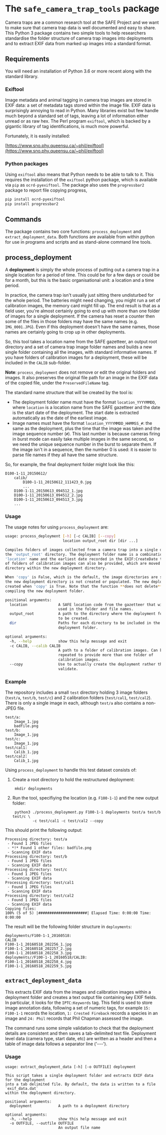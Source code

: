 # The `safe_camera_trap_tools` package

Camera traps are a common research tool at the SAFE Project and we want to make sure that camera trap data is well documented and easy to share. This Python 3 package contains two simple tools to help researchers standardise the folder structure of camera trap images into deployments and to extract EXIF data from marked up images into a standard format.

## Requirements

You will need an installation of Python 3.6 or more recent along with the standard library. 

### Exiftool

Image metadata and animal tagging in camera trap images are stored in EXIF data: a set of metadata tags stored within the image file. EXIF data is surprisingly annoying to read in Python. Many libraries exist but few handle much beyond a standard set of tags, leaving a lot of information either unread or as raw hex. The Perl program `exiftool`, which is backed by a gigantic library of tag identifications, is much more powerful. 

Fortunately, it is easily installed:

[https://www.sno.phy.queensu.ca/~phil/exiftool](https://www.sno.phy.queensu.ca/~phil/exiftool)

### Python packages

Using `exiftool` also means that Python needs to be able to talk to it. This requires the installation of the `exiftool` python package, which is available via `pip` as `ocrd-pyexiftool`. The package also uses the `progressbar2` package to report file copying progress,

```bash
pip install ocrd-pyexiftool
pip install progressbar2
```

## Commands

The package contains two core functions: `process_deployment` and `extract_deployment_data`. Both functions are available from within python for use in programs and scripts and as stand-alone command line tools.

## process_deployment

A **deployment** is simply the whole process of putting out a camera trap in a single location for a period of time. This could be for a few days or could be for a month, but this is the basic organisational unit: a location and a time period.

In practice, the camera trap isn't usually just sitting there undisturbed for the whole period. The batteries might need changing, you might run a set of calibration images, the memory card might fill up. The end result is that as a field user, you're almost certainly going to end up with more than one folder of images for a single deployment. If the camera has reset a counter then some of the files in those folders may have the same names (e.g. `IMG_0001.JPG`). Even if this deployment doesn't have the same names, those names are certainly going to crop up in other deployments.

So, this tool takes a location name from the SAFE gazetteer, an output root directory and a set of camera trap image folder names and builds a new single folder containing all the images, with standard informative names. If you have folders of calibration images for a deployment, these will be included in the `CALIB` sub-folder.

**Note**: `process_deployment` does not remove or edit the original folders and images. It also preserves the original file path for an image in the EXIF data of the copied file, under the `PreservedFileName` tag. 

The standard name structure that will be created by the tool is:

* The deployment folder name must have the format `location_YYYYMMDD`, where `location` is a location name from the SAFE gazetteer and the date is the start date of the deployment. The start date is extracted automatically as the date of the earliest image.
* Image names must have the format `location_YYYYMMDD_HHMMSS_#`: the same as the deployment, plus the time that the image was taken and the image sequence number (`#`). 
    This last number is because cameras firing in burst mode can easily take multiple images in the same second, so we need the unique sequence number in the burst to separate them. If the image isn't in a sequence, then the number 0 is used: it is easier to parse file names if they all have the same structure.

So, for example, the final deployment folder might look like this:

```
D100-1-11_20150612/
    calib/
        D100-1-11_20150612_111423_0.jpg
        ...
    D100-1-11_20150613_094512_1.jpg    
    D100-1-11_20150613_094512_2.jpg    
    D100-1-11_20150613_094513_3.jpg    
    ...
```

### Usage 

The usage notes for using `process_deployment` are:

```sh
usage: process_deployment [-h] [-c CALIB] [--copy]
                          location output_root dir [dir ...]

Compiles folders of images collected from a camera trap into a single deployment folder in
the 'output_root' directory. The deployment folder name is a combination of the provided
'location' name and the earliest date recorded in the EXIF:CreateDate tags in the images. A set
of folders of calibration images can also be provided, which are moved into a single CALIB
directory within the new deployment directory.

When 'copy' is False, which is the default, the image directories are scanned and validated but
the new deployment directory is not created or populated. The new deployment directory is only
created when 'copy' is True. Note that the function **does not delete** the source files when
compiling the new deployment folder.

positional arguments:
  location              A SAFE location code from the gazetteer that will be
                        used in the folder and file names.
  output_root           A path to the directory where the deployment folder is
                        to be created.
  dir                   Paths for each directory to be included in the
                        deployment folder.

optional arguments:
  -h, --help            show this help message and exit
  -c CALIB, --calib CALIB
                        A path to a folder of calibration images. Can be
                        repeated to provide more than one folder of
                        calibration images.
  --copy                Use to actually create the deployment rather than just
                        validate.
```

### Example

The repository includes a small `test` directory holding 3 image folders (`test/a`, `test/b`, `test/c`) and 2 calibration folders (`test/cal1`, `test/cal2`). There is only a single image in each, although `test/a` also contains a non-JPEG file.

```
test/a:
    Image_1.jpg
    badfile.png
test/b:
    Image_1.jpg
test/c:
    Image_1.jpg
test/cal1:
    Calib_1.jpg
test/cal2:
    Calib_1.jpg
```

Using `process_deployment` to handle this test dataset consists of:

1. Create a root directory to hold the restructured deployment:

        mkdir deployments

2. Run the tool, specifiying the location (e.g. `F100-1-1`) and the new output folder:

        python3 ./process_deployment.py F100-1-1 deployments test/a test/b test/c \
                -c test/cal1 -c test/cal2 --copy

This should print the following output:

```
Processing directory: test/a
 - Found 1 JPEG files
 - *!* Found 1 other files: badfile.png
 - Scanning EXIF data
Processing directory: test/b
 - Found 1 JPEG files
 - Scanning EXIF data
Processing directory: test/c
 - Found 1 JPEG files
 - Scanning EXIF data
Processing directory: test/cal1
 - Found 1 JPEG files
 - Scanning EXIF data
Processing directory: test/cal2
 - Found 1 JPEG files
 - Scanning EXIF data
Copying files:
100% (5 of 5) |######################| Elapsed Time: 0:00:00 Time:  0:00:00
```

The result will be the following folder structure in `deployments`:

```
deployments/F100-1-1_20160518:
CALIB
F100-1-1_20160518_202256_1.jpg
F100-1-1_20160518_202257_2.jpg
F100-1-1_20160518_202258_3.jpg
deployments//F100-1-1_20160518/CALIB:
F100-1-1_20160518_202258_4.jpg
F100-1-1_20160518_202259_5.jpg
```

## `extract_deployment_data`

This extracts EXIF data from the images and calibration images within a deployment folder and creates a text output file containing key EXIF fields. In particular, it looks for the `IPTC:Keywords` tag. This field is used to store image annotation data, following a set of numeric tags, for example `15: F100-1-1` records the location, `1: Crested Fireback` records a species in an image and `24: Phil` records that Phil Chapman assessed the image.

The command runs some simple validation to check that the deployment details are consistent and then saves a tab-delimited text file. Deployment level data (camera type, start date, etc) are written as a header and then a table of image data follows a separator line ('---').

### Usage

```
usage: extract_deployment_data [-h] [-o OUTFILE] deployment

This script takes a single deployment folder and extracts EXIF data for the deployment
into a tab delimited file. By default, the data is written to a file `exif_data.dat` 
within the deployment directory.

positional arguments:
  deployment            A path to a deployment directory

optional arguments:
  -h, --help            show this help message and exit
  -o OUTFILE, --outfile OUTFILE
                        An output file name
```

